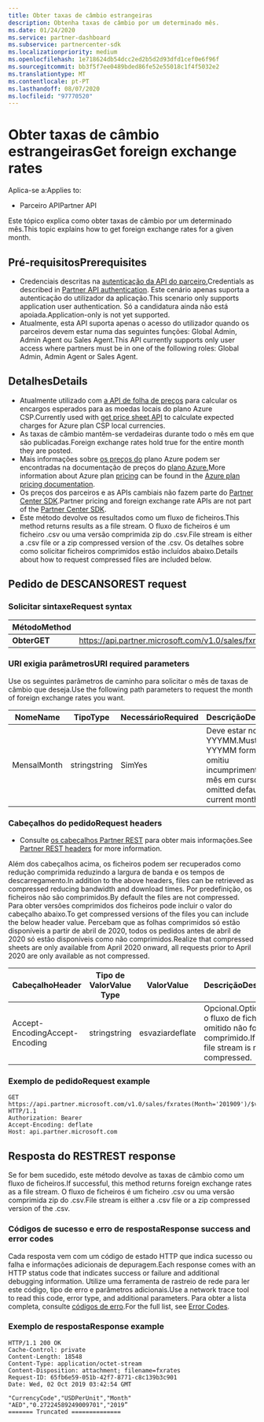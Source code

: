 ```yaml
---
title: Obter taxas de câmbio estrangeiras
description: Obtenha taxas de câmbio por um determinado mês.
ms.date: 01/24/2020
ms.service: partner-dashboard
ms.subservice: partnercenter-sdk
ms.localizationpriority: medium
ms.openlocfilehash: 1e718624db54dcc2ed2b5d2d93dfd1cef0e6f96f
ms.sourcegitcommit: bb3f5f7ee0489bded86fe52e55018c1f4f5032e2
ms.translationtype: MT
ms.contentlocale: pt-PT
ms.lasthandoff: 08/07/2020
ms.locfileid: "97770520"
---
```

# <a name="get-foreign-exchange-rates"></a><span data-ttu-id="6fda2-103">Obter taxas de câmbio estrangeiras</span><span class="sxs-lookup"><span data-stu-id="6fda2-103">Get foreign exchange rates</span></span>

<span data-ttu-id="6fda2-104">Aplica-se a:</span><span class="sxs-lookup"><span data-stu-id="6fda2-104">Applies to:</span></span>

- <span data-ttu-id="6fda2-105">Parceiro API</span><span class="sxs-lookup"><span data-stu-id="6fda2-105">Partner API</span></span>

<span data-ttu-id="6fda2-106">Este tópico explica como obter taxas de câmbio por um determinado mês.</span><span class="sxs-lookup"><span data-stu-id="6fda2-106">This topic explains how to get foreign exchange rates for a given month.</span></span>

## <a name="prerequisites"></a><span data-ttu-id="6fda2-107">Pré-requisitos</span><span class="sxs-lookup"><span data-stu-id="6fda2-107">Prerequisites</span></span>

- <span data-ttu-id="6fda2-108">Credenciais descritas na [autenticação da API do parceiro.](api-authentication.md)</span><span class="sxs-lookup"><span data-stu-id="6fda2-108">Credentials as described in [Partner API authentication](api-authentication.md).</span></span> <span data-ttu-id="6fda2-109">Este cenário apenas suporta a autenticação do utilizador da aplicação.</span><span class="sxs-lookup"><span data-stu-id="6fda2-109">This scenario only supports application user authentication.</span></span> <span data-ttu-id="6fda2-110">Só a candidatura ainda não está apoiada.</span><span class="sxs-lookup"><span data-stu-id="6fda2-110">Application-only is not yet supported.</span></span>
- <span data-ttu-id="6fda2-111">Atualmente, esta API suporta apenas o acesso do utilizador quando os parceiros devem estar numa das seguintes funções: Global Admin, Admin Agent ou Sales Agent.</span><span class="sxs-lookup"><span data-stu-id="6fda2-111">This API currently supports only user access where partners must be in one of the following roles: Global Admin, Admin Agent or Sales Agent.</span></span>


## <a name="details"></a><span data-ttu-id="6fda2-112">Detalhes</span><span class="sxs-lookup"><span data-stu-id="6fda2-112">Details</span></span>

- <span data-ttu-id="6fda2-113">Atualmente utilizado com [a API de folha de preços](get-a-price-sheet.md) para calcular os encargos esperados para as moedas locais do plano Azure CSP.</span><span class="sxs-lookup"><span data-stu-id="6fda2-113">Currently used with [get price sheet API](get-a-price-sheet.md) to calculate expected charges for Azure plan CSP local currencies.</span></span>
- <span data-ttu-id="6fda2-114">As taxas de câmbio mantêm-se verdadeiras durante todo o mês em que são publicadas.</span><span class="sxs-lookup"><span data-stu-id="6fda2-114">Foreign exchange rates hold true for the entire month they are posted.</span></span>
- <span data-ttu-id="6fda2-115">Mais informações sobre [os preços do](pricing.md) plano Azure podem ser encontradas na documentação de preços do [plano Azure.](https://docs.microsoft.com/partner-center/azure-plan-price-list)</span><span class="sxs-lookup"><span data-stu-id="6fda2-115">More information about Azure plan [pricing](pricing.md) can be found in the [Azure plan pricing documentation](https://docs.microsoft.com/partner-center/azure-plan-price-list).</span></span>
- <span data-ttu-id="6fda2-116">Os preços dos parceiros e as APIs cambiais não fazem parte do [Partner Center SDK](https://docs.microsoft.com/partner-center/develop/get-started).</span><span class="sxs-lookup"><span data-stu-id="6fda2-116">Partner pricing and foreign exchange rate APIs are not part of the [Partner Center SDK](https://docs.microsoft.com/partner-center/develop/get-started).</span></span>
- <span data-ttu-id="6fda2-117">Este método devolve os resultados como um fluxo de ficheiros.</span><span class="sxs-lookup"><span data-stu-id="6fda2-117">This method returns results as a file stream.</span></span> <span data-ttu-id="6fda2-118">O fluxo de ficheiros é um ficheiro .csv ou uma versão comprimida zip do .csv.</span><span class="sxs-lookup"><span data-stu-id="6fda2-118">File stream is either a .csv file or a zip compressed version of the .csv.</span></span> <span data-ttu-id="6fda2-119">Os detalhes sobre como solicitar ficheiros comprimidos estão incluídos abaixo.</span><span class="sxs-lookup"><span data-stu-id="6fda2-119">Details about how to request compressed files are included below.</span></span>

## <a name="rest-request"></a><span data-ttu-id="6fda2-120">Pedido de DESCANSO</span><span class="sxs-lookup"><span data-stu-id="6fda2-120">REST request</span></span>

### <a name="request-syntax"></a><span data-ttu-id="6fda2-121">Solicitar sintaxe</span><span class="sxs-lookup"><span data-stu-id="6fda2-121">Request syntax</span></span>

| <span data-ttu-id="6fda2-122">Método</span><span class="sxs-lookup"><span data-stu-id="6fda2-122">Method</span></span>   | <span data-ttu-id="6fda2-123">URI do pedido</span><span class="sxs-lookup"><span data-stu-id="6fda2-123">Request URI</span></span>                                                                                                 |
|----------|-------------------------------------------------------------------------------------------------------------|
| <span data-ttu-id="6fda2-124">**Obter**</span><span class="sxs-lookup"><span data-stu-id="6fda2-124">**GET**</span></span> | <span data-ttu-id="6fda2-125"> https://api.partner.microsoft.com/v1.0/sales/fxrates(Month='{month}')/$value</span><span class="sxs-lookup"><span data-stu-id="6fda2-125">https://api.partner.microsoft.com/v1.0/sales/fxrates(Month='{month}')/$value</span></span>                                  |

### <a name="uri-required-parameters"></a><span data-ttu-id="6fda2-126">URI exigia parâmetros</span><span class="sxs-lookup"><span data-stu-id="6fda2-126">URI required parameters</span></span>

<span data-ttu-id="6fda2-127">Use os seguintes parâmetros de caminho para solicitar o mês de taxas de câmbio que deseja.</span><span class="sxs-lookup"><span data-stu-id="6fda2-127">Use the following path parameters to request the month of foreign exchange rates you want.</span></span>

| <span data-ttu-id="6fda2-128">Nome</span><span class="sxs-lookup"><span data-stu-id="6fda2-128">Name</span></span>                   | <span data-ttu-id="6fda2-129">Tipo</span><span class="sxs-lookup"><span data-stu-id="6fda2-129">Type</span></span>     | <span data-ttu-id="6fda2-130">Necessário</span><span class="sxs-lookup"><span data-stu-id="6fda2-130">Required</span></span> | <span data-ttu-id="6fda2-131">Descrição</span><span class="sxs-lookup"><span data-stu-id="6fda2-131">Description</span></span>                                                     |
|------------------------|----------|----------|-----------------------------------------------------------------|
|<span data-ttu-id="6fda2-132">Mensal</span><span class="sxs-lookup"><span data-stu-id="6fda2-132">Month</span></span>                      | <span data-ttu-id="6fda2-133">string</span><span class="sxs-lookup"><span data-stu-id="6fda2-133">string</span></span>   | <span data-ttu-id="6fda2-134">Sim</span><span class="sxs-lookup"><span data-stu-id="6fda2-134">Yes</span></span>       | <span data-ttu-id="6fda2-135">Deve estar no formato YYYMM.</span><span class="sxs-lookup"><span data-stu-id="6fda2-135">Must be in YYYMM format.</span></span> <span data-ttu-id="6fda2-136">Se omitiu incumprimentos ao mês em curso.</span><span class="sxs-lookup"><span data-stu-id="6fda2-136">If omitted defaults to current month.</span></span>       |

### <a name="request-headers"></a><span data-ttu-id="6fda2-137">Cabeçalhos do pedido</span><span class="sxs-lookup"><span data-stu-id="6fda2-137">Request headers</span></span>

- <span data-ttu-id="6fda2-138">Consulte [os cabeçalhos Partner REST](headers.md) para obter mais informações.</span><span class="sxs-lookup"><span data-stu-id="6fda2-138">See [Partner REST headers](headers.md) for more information.</span></span>

<span data-ttu-id="6fda2-139">Além dos cabeçalhos acima, os ficheiros podem ser recuperados como redução comprimida reduzindo a largura de banda e os tempos de descarregamento.</span><span class="sxs-lookup"><span data-stu-id="6fda2-139">In addition to the above headers, files can be retrieved as compressed reducing bandwidth and download times.</span></span> <span data-ttu-id="6fda2-140">Por predefinição, os ficheiros não são comprimidos.</span><span class="sxs-lookup"><span data-stu-id="6fda2-140">By default the files are not compressed.</span></span> <span data-ttu-id="6fda2-141">Para obter versões comprimidos dos ficheiros pode incluir o valor do cabeçalho abaixo.</span><span class="sxs-lookup"><span data-stu-id="6fda2-141">To get compressed versions of the files you can include the below header value.</span></span> <span data-ttu-id="6fda2-142">Percebam que as folhas comprimidos só estão disponíveis a partir de abril de 2020, todos os pedidos antes de abril de 2020 só estão disponíveis como não comprimidos.</span><span class="sxs-lookup"><span data-stu-id="6fda2-142">Realize that compressed sheets are only available from April 2020 onward, all requests prior to April 2020 are only available as not compressed.</span></span>

| <span data-ttu-id="6fda2-143">Cabeçalho</span><span class="sxs-lookup"><span data-stu-id="6fda2-143">Header</span></span>                   | <span data-ttu-id="6fda2-144">Tipo de Valor</span><span class="sxs-lookup"><span data-stu-id="6fda2-144">Value Type</span></span>     | <span data-ttu-id="6fda2-145">Valor</span><span class="sxs-lookup"><span data-stu-id="6fda2-145">Value</span></span> | <span data-ttu-id="6fda2-146">Descrição</span><span class="sxs-lookup"><span data-stu-id="6fda2-146">Description</span></span>                                                     |
|------------------------|----------|----------|-----------------------------------------------------------------|
|<span data-ttu-id="6fda2-147">Accept-Encoding</span><span class="sxs-lookup"><span data-stu-id="6fda2-147">Accept-Encoding</span></span>| <span data-ttu-id="6fda2-148">string</span><span class="sxs-lookup"><span data-stu-id="6fda2-148">string</span></span>   | <span data-ttu-id="6fda2-149">esvaziar</span><span class="sxs-lookup"><span data-stu-id="6fda2-149">deflate</span></span>| <span data-ttu-id="6fda2-150">Opcional.</span><span class="sxs-lookup"><span data-stu-id="6fda2-150">Optional.</span></span> <span data-ttu-id="6fda2-151">Se o fluxo de ficheiro omitido não for comprimido.</span><span class="sxs-lookup"><span data-stu-id="6fda2-151">If omitted file stream is not compressed.</span></span>       |

### <a name="request-example"></a><span data-ttu-id="6fda2-152">Exemplo de pedido</span><span class="sxs-lookup"><span data-stu-id="6fda2-152">Request example</span></span>

```http
GET https://api.partner.microsoft.com/v1.0/sales/fxrates(Month='201909')/$value HTTP/1.1
Authorization: Bearer
Accept-Encoding: deflate
Host: api.partner.microsoft.com

```

## <a name="rest-response"></a><span data-ttu-id="6fda2-153">Resposta do REST</span><span class="sxs-lookup"><span data-stu-id="6fda2-153">REST response</span></span>

<span data-ttu-id="6fda2-154">Se for bem sucedido, este método devolve as taxas de câmbio como um fluxo de ficheiros.</span><span class="sxs-lookup"><span data-stu-id="6fda2-154">If successful, this method returns foreign exchange rates as a file stream.</span></span> <span data-ttu-id="6fda2-155">O fluxo de ficheiros é um ficheiro .csv ou uma versão comprimida zip do .csv.</span><span class="sxs-lookup"><span data-stu-id="6fda2-155">File stream is either a .csv file or a zip compressed version of the .csv.</span></span>

### <a name="response-success-and-error-codes"></a><span data-ttu-id="6fda2-156">Códigos de sucesso e erro de resposta</span><span class="sxs-lookup"><span data-stu-id="6fda2-156">Response success and error codes</span></span>

<span data-ttu-id="6fda2-157">Cada resposta vem com um código de estado HTTP que indica sucesso ou falha e informações adicionais de depuragem.</span><span class="sxs-lookup"><span data-stu-id="6fda2-157">Each response comes with an HTTP status code that indicates success or failure and additional debugging information.</span></span> <span data-ttu-id="6fda2-158">Utilize uma ferramenta de rastreio de rede para ler este código, tipo de erro e parâmetros adicionais.</span><span class="sxs-lookup"><span data-stu-id="6fda2-158">Use a network trace tool to read this code, error type, and additional parameters.</span></span> <span data-ttu-id="6fda2-159">Para obter a lista completa, consulte [códigos de erro](error-codes.md).</span><span class="sxs-lookup"><span data-stu-id="6fda2-159">For the full list, see [Error Codes](error-codes.md).</span></span>

### <a name="response-example"></a><span data-ttu-id="6fda2-160">Exemplo de resposta</span><span class="sxs-lookup"><span data-stu-id="6fda2-160">Response example</span></span>

``` http
HTTP/1.1 200 OK
Cache-Control: private
Content-Length: 18548
Content-Type: application/octet-stream
Content-Disposition: attachment; filename=fxrates
Request-ID: 65fb6e59-051b-42f7-8771-c8c139b3c901
Date: Wed, 02 Oct 2019 03:42:54 GMT

"CurrencyCode","USDPerUnit","Month"
"AED","0.27224589249009701","2019”
======= Truncated ==============

```
